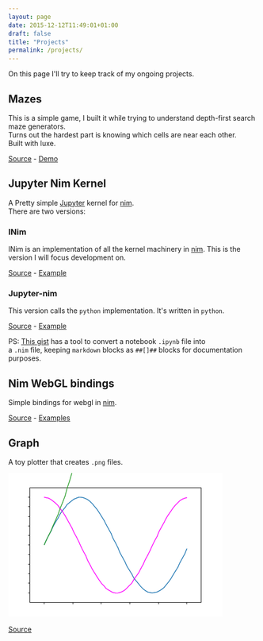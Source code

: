 ```yaml
---
layout: page
date: 2015-12-12T11:49:01+01:00
draft: false
title: "Projects"
permalink: /projects/
---
```

On this page I'll try to keep track of my ongoing projects.

## Mazes
This is a simple game, I built it while trying to understand depth-first search maze generators.  
Turns out the hardest part is knowing which cells are near each other.  
Built with luxe.  
  
[Source](https://github.com/stisa/mazes/) - [Demo](/mazes)  

## Jupyter Nim Kernel
A Pretty simple [Jupyter](http://jupyter.org/) kernel for [nim](http://nim-lang.org).  
There are two versions:

### INim
INim is an implementation of all the kernel machinery in [nim](http://nim-lang.org).
This is the version I will focus development on.

[Source](https://github.com/stisa/INim) - [Example](https://github.com/stisa/INim/blob/master/examples/example-notebook.ipynb)

### Jupyter-nim
This version calls the `python` implementation. It's written in `python`.

[Source](https://github.com/stisa/jupyter-nim-kernel) - [Example](https://github.com/stisa/jupyter-nim-kernel/blob/master/example-notebook.ipynb)  


PS: [This gist](https://gist.github.com/stisa/27b9d2f4aed9c85d7501ea38e15d9865) has a tool to convert a  notebook `.ipynb` file into  
a `.nim` file, keeping `markdown` blocks as `##[]##` blocks for documentation purposes.  

## Nim WebGL bindings
Simple bindings for webgl in [nim](http://nim-lang.org).

[Source](https://github.com/stisa/webgl) - [Examples](/webgl)

## Graph 
A toy plotter that creates `.png` files.


![An example](https://github.com/stisa/graph/raw/master/examples/example2.png)

[Source](https://github.com/stisa/graph) 